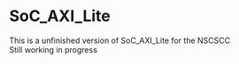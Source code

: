 # SoC_AXI_Lite

This is a unfinished version of SoC_AXI_Lite for the NSCSCC <br>
Still working in progress <br>
